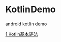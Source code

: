 # KotlinDemo
android kotlin demo

[1.Kotlin基本语法](https://github.com/1181631922/KotlinDemo/blob/master/readme/BasicSyntax.md)
